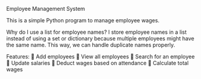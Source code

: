 Employee Management System

This is a simple Python program to manage employee wages.

Why do I use a list for employee names?
I store employee names in a list instead of
using a set or dictionary because multiple
employees might have the same name. This way, 
we can handle duplicate names properly.

 Features:
🔸 Add employees
🔸 View all employees
🔸 Search for an employee
🔸 Update salaries
🔸 Deduct wages based on attendance
🔸 Calculate total wages
